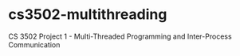# cs3502-multithreading
CS 3502 Project 1 - Multi-Threaded Programming and Inter-Process Communication
